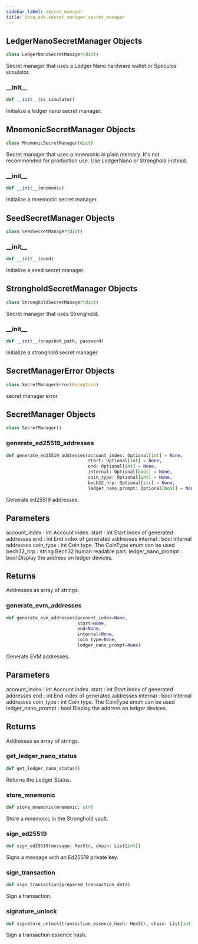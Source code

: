 ```yaml
---
sidebar_label: secret_manager
title: iota_sdk.secret_manager.secret_manager
---
```


## LedgerNanoSecretManager Objects

```python
class LedgerNanoSecretManager(dict)
```

Secret manager that uses a Ledger Nano hardware wallet or Speculos simulator.

### \_\_init\_\_

```python
def __init__(is_simulator)
```

Initialize a ledger nano secret manager.

## MnemonicSecretManager Objects

```python
class MnemonicSecretManager(dict)
```

Secret manager that uses a mnemonic in plain memory. It&#x27;s not recommended for production use. Use LedgerNano or Stronghold instead.

### \_\_init\_\_

```python
def __init__(mnemonic)
```

Initialize a mnemonic secret manager.

## SeedSecretManager Objects

```python
class SeedSecretManager(dict)
```

### \_\_init\_\_

```python
def __init__(seed)
```

Initialize a seed secret manager.

## StrongholdSecretManager Objects

```python
class StrongholdSecretManager(dict)
```

Secret manager that uses Stronghold.

### \_\_init\_\_

```python
def __init__(snapshot_path, password)
```

Initialize a stronghold secret manager.

## SecretManagerError Objects

```python
class SecretManagerError(Exception)
```

secret manager error

## SecretManager Objects

```python
class SecretManager()
```

### generate_ed25519_addresses

```python
def generate_ed25519_addresses(account_index: Optional[int] = None,
                               start: Optional[int] = None,
                               end: Optional[int] = None,
                               internal: Optional[bool] = None,
                               coin_type: Optional[int] = None,
                               bech32_hrp: Optional[str] = None,
                               ledger_nano_prompt: Optional[bool] = None)
```

Generate ed25519 addresses.

## Parameters

account_index : int
Account index.
start : int
Start index of generated addresses
end : int
End index of generated addresses
internal : bool
Internal addresses
coin_type : int
Coin type. The CoinType enum can be used
bech32_hrp : string
Bech32 human readable part.
ledger_nano_prompt : bool
Display the address on ledger devices.

## Returns

Addresses as array of strings.

### generate_evm_addresses

```python
def generate_evm_addresses(account_index=None,
                           start=None,
                           end=None,
                           internal=None,
                           coin_type=None,
                           ledger_nano_prompt=None)
```

Generate EVM addresses.

## Parameters

account_index : int
Account index.
start : int
Start index of generated addresses
end : int
End index of generated addresses
internal : bool
Internal addresses
coin_type : int
Coin type. The CoinType enum can be used
ledger_nano_prompt : bool
Display the address on ledger devices.

## Returns

Addresses as array of strings.

### get_ledger_nano_status

```python
def get_ledger_nano_status()
```

Returns the Ledger Status.

### store_mnemonic

```python
def store_mnemonic(mnemonic: str)
```

Store a mnemonic in the Stronghold vault.

### sign_ed25519

```python
def sign_ed25519(message: HexStr, chain: List[int])
```

Signs a message with an Ed25519 private key.

### sign_transaction

```python
def sign_transaction(prepared_transaction_data)
```

Sign a transaction.

### signature_unlock

```python
def signature_unlock(transaction_essence_hash: HexStr, chain: List[int])
```

Sign a transaction essence hash.
